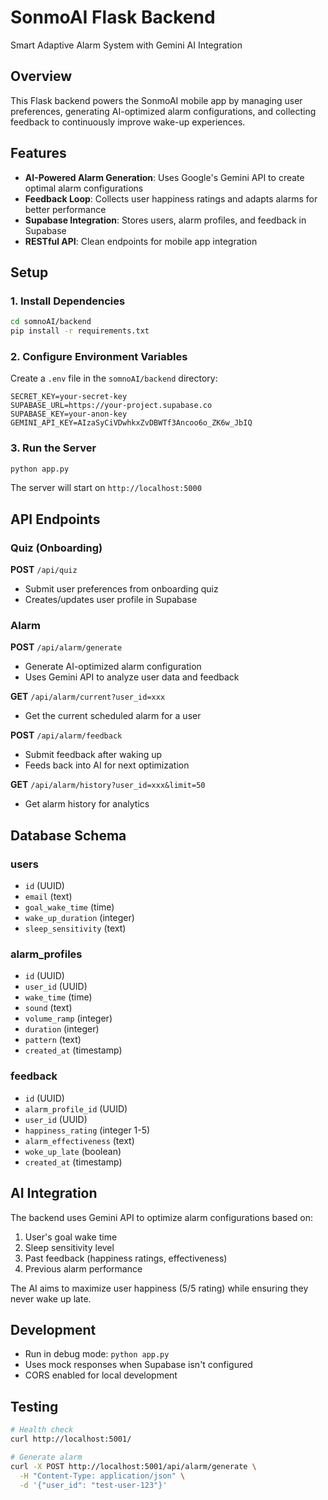 # SonmoAI Flask Backend

Smart Adaptive Alarm System with Gemini AI Integration

## Overview

This Flask backend powers the SonmoAI mobile app by managing user preferences, generating AI-optimized alarm configurations, and collecting feedback to continuously improve wake-up experiences.

## Features

- **AI-Powered Alarm Generation**: Uses Google's Gemini API to create optimal alarm configurations
- **Feedback Loop**: Collects user happiness ratings and adapts alarms for better performance
- **Supabase Integration**: Stores users, alarm profiles, and feedback in Supabase
- **RESTful API**: Clean endpoints for mobile app integration

## Setup

### 1. Install Dependencies

```bash
cd somnoAI/backend
pip install -r requirements.txt
```

### 2. Configure Environment Variables

Create a `.env` file in the `somnoAI/backend` directory:

```env
SECRET_KEY=your-secret-key
SUPABASE_URL=https://your-project.supabase.co
SUPABASE_KEY=your-anon-key
GEMINI_API_KEY=AIzaSyCiVDwhkxZvDBWTf3Ancoo6o_ZK6w_JbIQ
```

### 3. Run the Server

```bash
python app.py
```

The server will start on `http://localhost:5000`

## API Endpoints

### Quiz (Onboarding)

**POST** `/api/quiz`
- Submit user preferences from onboarding quiz
- Creates/updates user profile in Supabase

### Alarm

**POST** `/api/alarm/generate`
- Generate AI-optimized alarm configuration
- Uses Gemini API to analyze user data and feedback

**GET** `/api/alarm/current?user_id=xxx`
- Get the current scheduled alarm for a user

**POST** `/api/alarm/feedback`
- Submit feedback after waking up
- Feeds back into AI for next optimization

**GET** `/api/alarm/history?user_id=xxx&limit=50`
- Get alarm history for analytics

## Database Schema

### users
- `id` (UUID)
- `email` (text)
- `goal_wake_time` (time)
- `wake_up_duration` (integer)
- `sleep_sensitivity` (text)

### alarm_profiles
- `id` (UUID)
- `user_id` (UUID)
- `wake_time` (time)
- `sound` (text)
- `volume_ramp` (integer)
- `duration` (integer)
- `pattern` (text)
- `created_at` (timestamp)

### feedback
- `id` (UUID)
- `alarm_profile_id` (UUID)
- `user_id` (UUID)
- `happiness_rating` (integer 1-5)
- `alarm_effectiveness` (text)
- `woke_up_late` (boolean)
- `created_at` (timestamp)

## AI Integration

The backend uses Gemini API to optimize alarm configurations based on:
1. User's goal wake time
2. Sleep sensitivity level
3. Past feedback (happiness ratings, effectiveness)
4. Previous alarm performance

The AI aims to maximize user happiness (5/5 rating) while ensuring they never wake up late.

## Development

- Run in debug mode: `python app.py`
- Uses mock responses when Supabase isn't configured
- CORS enabled for local development

## Testing

```bash
# Health check
curl http://localhost:5001/

# Generate alarm
curl -X POST http://localhost:5001/api/alarm/generate \
  -H "Content-Type: application/json" \
  -d '{"user_id": "test-user-123"}'
```
